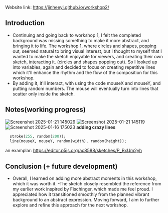 Website link: https://jinheeyi.github.io/workshop2/

## Introduction
- Continuing and going back to workshop 1, I felt the completed background was missing something to make it more abstract, and bringing it to life. The workshop 1, where circles and shapes, popping out, seemed natural to bring visual interest, but I thought to myself that I wanted to make the sketch enjoyable for viewers, and creating their own sketch, interacting it. (circles and shapes popping out). So I looked up into variables, again and decided to focus on creating repetitive lines which it'll enhance the rhythm and the flow of the composition for this workshop. 
- By adding it, it'll interact, with using the code mouseX and mouseY, and putting random numbers. The mouse will eventually turn into lines that scatter only inside the sketch. 

## Notes(working progress)
![Screenshot 2025-01-21 145029](https://github.com/user-attachments/assets/e3eac1ff-1c31-4b41-8f1b-a17ada38cc19)
![Screenshot 2025-01-21 145119](https://github.com/user-attachments/assets/b637a175-baa6-4101-bd66-129fc72142bf)
![Screenshot 2025-01-16 175023](https://github.com/user-attachments/assets/c145fd36-ef30-443e-b751-d71f0bf35287)
**adding crazy lines**
```ruby
  stroke(255, random(200)); 
  line(mouseX, mouseY, random(width), random(height));
```
an examplar: https://editor.p5js.org/ac8588/sketches/P_BxUm2yh
## Conclusion (+ future development)
- Overall, I learned on adding more abstract moments in this workshop, which it was worth it.
-The sketch closely resembled the reference from my earlier work inspired by Fischinger, which made me feel proud. I appreciated how it transitioned smoothly from the planned vibrant background to an abstract expression. Moving forward, I aim to further explore and refine this approach for the next workshop. 
